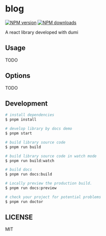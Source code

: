 # blog

[![NPM version](https://img.shields.io/npm/v/blog.svg?style=flat)](https://npmjs.org/package/blog)
[![NPM downloads](http://img.shields.io/npm/dm/blog.svg?style=flat)](https://npmjs.org/package/blog)

A react library developed with dumi

## Usage

TODO

## Options

TODO

## Development

```bash
# install dependencies
$ pnpm install

# develop library by docs demo
$ pnpm start

# build library source code
$ pnpm run build

# build library source code in watch mode
$ pnpm run build:watch

# build docs
$ pnpm run docs:build

# Locally preview the production build.
$ pnpm run docs:preview

# check your project for potential problems
$ pnpm run doctor
```

## LICENSE

MIT

